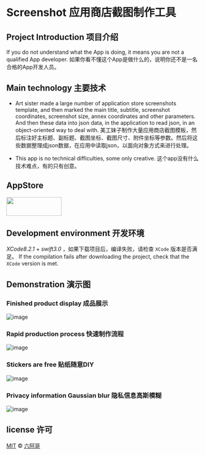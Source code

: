 # Screenshot 应用商店截图制作工具

## Project Introduction 项目介绍

If you do not understand what the App is doing, it means you are not a qualified App developer.
如果你看不懂这个App是做什么的，说明你还不是一名合格的App开发人员。

## Main technology 主要技术

- Art sister made a large number of application store screenshots template, and then marked the main title, subtitle, screenshot coordinates, screenshot size, annex coordinates and other parameters. And then these data into json data, in the application to read json, in an object-oriented way to deal with. 美工妹子制作大量应用商店截图模板，然后标注好主标题、副标题、截图坐标、截图尺寸、附件坐标等参数。然后将这些数据整理成json数据，在应用中读取json，以面向对象方式来进行处理。

- This app is no technical difficulties, some only creative. 这个app没有什么技术难点，有的只有创意。

## AppStore

<a target='_blank' href='https://itunes.apple.com/app/id1205269443'>
<img src='http://ww2.sinaimg.cn/large/0060lm7Tgw1f1hgrs1ebwj308102q0sp.jpg' width='144' height='49' />
</a>

## Development environment 开发环境

*XCode8.2.1* + *swift3.0* ，如果下载项目后，编译失败，请检查 `XCode` 版本是否满足。
If the compilation fails after downloading the project, check that the `XCode` version is met.

## Demonstration 演示图

### Finished product display 成品展示

![image](https://github.com/6ag/AppScreenshots/blob/master/Show/1.jpg)

### Rapid production process 快速制作流程

![image](https://github.com/6ag/AppScreenshots/blob/master/Show/2.gif)

### Stickers are free 贴纸随意DIY

![image](https://github.com/6ag/AppScreenshots/blob/master/Show/3.gif)

### Privacy information Gaussian blur 隐私信息高斯模糊

![image](https://github.com/6ag/AppScreenshots/blob/master/Show/4.jpg)

## license 许可

[MIT](https://github.com/6ag/AppScreenshots/blob/master/LICENSE) © [六阿哥](https://github.com/6ag)

